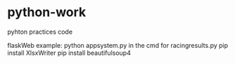 python-work
===========

pyhton practices code

flaskWeb example: python appsystem.py in the cmd
for racingresults.py
pip install XlsxWriter
pip install beautifulsoup4
